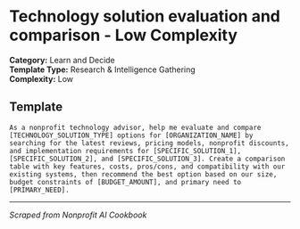 # Technology solution evaluation and comparison - Low Complexity

**Category:** Learn and Decide  
**Template Type:** Research & Intelligence Gathering  
**Complexity:** Low

## Template

```
As a nonprofit technology advisor, help me evaluate and compare [TECHNOLOGY_SOLUTION_TYPE] options for [ORGANIZATION_NAME] by searching for the latest reviews, pricing models, nonprofit discounts, and implementation requirements for [SPECIFIC_SOLUTION_1], [SPECIFIC_SOLUTION_2], and [SPECIFIC_SOLUTION_3]. Create a comparison table with key features, costs, pros/cons, and compatibility with our existing systems, then recommend the best option based on our size, budget constraints of [BUDGET_AMOUNT], and primary need to [PRIMARY_NEED].
```

---
*Scraped from Nonprofit AI Cookbook*
